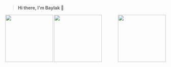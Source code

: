 > **Hi there, I'm Baylak 🫡**

<p alight="center">
<img align="right" src="https://user-images.githubusercontent.com/56039676/211150315-f08b27f0-4358-4767-8288-03b8ae86e13d.gif" width="150" height="150"/>
<img align="center" src="https://user-images.githubusercontent.com/56039676/211144675-362918a8-b5ed-48cb-bb5e-fe5b3b02a3d1.gif" width="150" height="150"/>
<img align="left" src="https://user-images.githubusercontent.com/56039676/211150315-f08b27f0-4358-4767-8288-03b8ae86e13d.gif" width="150" height="150"/>
</p>
